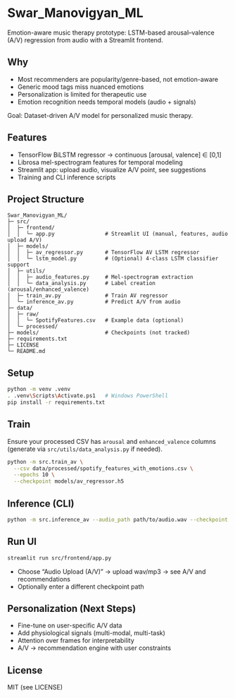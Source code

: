 # Swar_Manovigyan_ML

Emotion-aware music therapy prototype: LSTM-based arousal–valence (A/V) regression from audio with a Streamlit frontend.

## Why
- Most recommenders are popularity/genre-based, not emotion-aware
- Generic mood tags miss nuanced emotions
- Personalization is limited for therapeutic use
- Emotion recognition needs temporal models (audio + signals)

Goal: Dataset-driven A/V model for personalized music therapy.

## Features
- TensorFlow BiLSTM regressor → continuous [arousal, valence] ∈ [0,1]
- Librosa mel-spectrogram features for temporal modeling
- Streamlit app: upload audio, visualize A/V point, see suggestions
- Training and CLI inference scripts

## Project Structure
```
Swar_Manovigyan_ML/
├─ src/
│  ├─ frontend/
│  │  └─ app.py                # Streamlit UI (manual, features, audio upload A/V)
│  ├─ models/
│  │  ├─ av_regressor.py       # TensorFlow AV LSTM regressor
│  │  └─ lstm_model.py         # (Optional) 4-class LSTM classifier support
│  ├─ utils/
│  │  ├─ audio_features.py     # Mel-spectrogram extraction
│  │  └─ data_analysis.py      # Label creation (arousal/enhanced_valence)
│  ├─ train_av.py              # Train AV regressor
│  └─ inference_av.py          # Predict A/V from audio
├─ data/
│  ├─ raw/
│  │  └─ SpotifyFeatures.csv   # Example data (optional)
│  └─ processed/
├─ models/                     # Checkpoints (not tracked)
├─ requirements.txt
├─ LICENSE
└─ README.md
```

## Setup
```bash
python -m venv .venv
. .venv\Scripts\Activate.ps1   # Windows PowerShell
pip install -r requirements.txt
```

## Train
Ensure your processed CSV has `arousal` and `enhanced_valence` columns (generate via `src/utils/data_analysis.py` if needed).
```bash
python -m src.train_av \
  --csv data/processed/spotify_features_with_emotions.csv \
  --epochs 10 \
  --checkpoint models/av_regressor.h5
```

## Inference (CLI)
```bash
python -m src.inference_av --audio_path path/to/audio.wav --checkpoint models/av_regressor.h5
```

## Run UI
```bash
streamlit run src/frontend/app.py
```
- Choose “Audio Upload (A/V)” → upload wav/mp3 → see A/V and recommendations
- Optionally enter a different checkpoint path

## Personalization (Next Steps)
- Fine-tune on user-specific A/V data
- Add physiological signals (multi-modal, multi-task)
- Attention over frames for interpretability
- A/V → recommendation engine with user constraints

## License
MIT (see LICENSE)